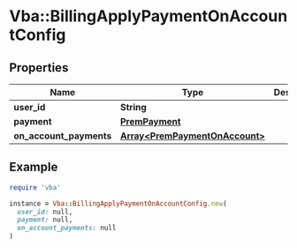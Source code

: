 # Vba::BillingApplyPaymentOnAccountConfig

## Properties

| Name | Type | Description | Notes |
| ---- | ---- | ----------- | ----- |
| **user_id** | **String** |  | [optional] |
| **payment** | [**PremPayment**](PremPayment.md) |  | [optional] |
| **on_account_payments** | [**Array&lt;PremPaymentOnAccount&gt;**](PremPaymentOnAccount.md) |  | [optional] |

## Example

```ruby
require 'vba'

instance = Vba::BillingApplyPaymentOnAccountConfig.new(
  user_id: null,
  payment: null,
  on_account_payments: null
)
```

